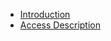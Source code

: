 <!-- docs/_sidebar.md -->

* [Introduction](/en/README.md)
* [Access Description](/en/introduction.md)

